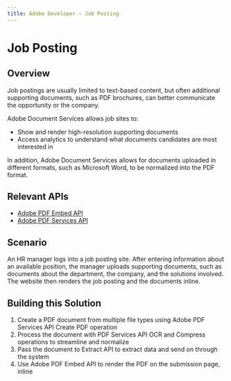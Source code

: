 ```yaml
---
title: Adobe Developer — Job Posting
---
```


# Job Posting

## Overview

Job postings are usually limited to text-based content, but often additional supporting documents, such as PDF brochures, can better communicate the opportunity or the company.

Adobe Document Services allows job sites to:

* Show and render high-resolution supporting documents
* Access analytics to understand what documents candidates are most interested in

In addition, Adobe Document Services allows for documents uploaded in different formats, such as Microsoft Word, to be normalized into the PDF format.

## Relevant APIs

* [Adobe PDF Embed API](/src/pages/pdf-embed.md)
* [Adobe PDF Services API](/src/pages/pdf-services.md)

## Scenario

An HR manager logs into a job posting site. After entering information about an available position, the manager uploads supporting documents, such as documents about the department, the company, and the solutions involved. The website then renders the job posting and the documents inline.

## Building this Solution

1. Create a PDF document from multiple file types using Adobe PDF Services API Create PDF operation
2. Process the document with PDF Services API OCR and Compress operations to streamline and normalize
3. Pass the document to Extract API to extract data and send on through the system
4. Use Adobe PDF Embed API to render the PDF on the submission page, inline

